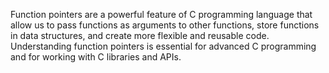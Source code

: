 Function pointers are a powerful feature of C programming language that allow us to pass functions as arguments to other functions, store functions in data structures, and create more flexible and reusable code. Understanding function pointers is essential for advanced C programming and for working with C libraries and APIs.
